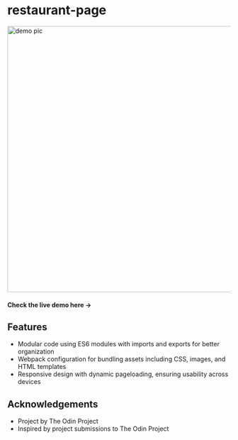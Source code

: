 # restaurant-page
<img src="./library-demo.png" width="600" alt="demo pic">

#### Check the live demo here -> 

## Features 
- Modular code using ES6 modules with imports and exports for better organization
- Webpack configuration for bundling assets including CSS, images, and HTML templates
- Responsive design with dynamic pageloading, ensuring usability across devices

## Acknowledgements
- Project by The Odin Project
- Inspired by project submissions to The Odin Project